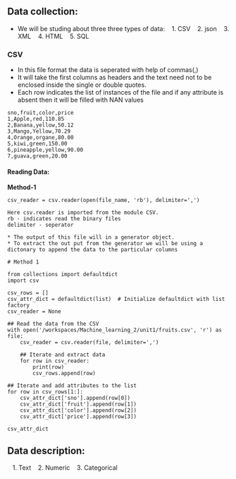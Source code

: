 ## Data collection:

* We will be studing about three three types of data:
&nbsp;&nbsp; 1. CSV
&nbsp;&nbsp; 2. json
&nbsp;&nbsp; 3. XML
&nbsp;&nbsp; 4. HTML
&nbsp;&nbsp; 5. SQL

### CSV

* In this file format the data is seperated with help of commas(,)
* It will take the first columns as headers and the text need not to be enclosed inside the single or double quotes.
* Each row indicates the list of instances of the file and if any attribute is absent then it will be filled with NAN values

```
sno,fruit,color,price
1,Apple,red,110.85
2,Banana,yellow,50.12
3,Mango,Yellow,70.29
4,Orange,organe,80.00
5,kiwi,green,150.00
6,pineapple,yellow,90.00
7,guava,green,20.00
```

#### Reading Data:

<strong>Method-1</strong>
```
csv_reader = csv.reader(open(file_name, 'rb'), delimiter=',')

Here csv.reader is imported from the module CSV.
rb - indicates read the binary files
delimiter - seperator

* The output of this file will in a generator object.
* To extract the out put from the generator we will be using a dictonary to append the data to the particular columns

# Method 1

from collections import defaultdict
import csv

csv_rows = []
csv_attr_dict = defaultdict(list)  # Initialize defaultdict with list factory
csv_reader = None

## Read the data from the CSV
with open('/workspaces/Machine_learning_2/unit1/fruits.csv', 'r') as file:
    csv_reader = csv.reader(file, delimiter=',')

    ## Iterate and extract data
    for row in csv_reader:
        print(row)
        csv_rows.append(row)

## Iterate and add attributes to the list
for row in csv_rows[1:]:
    csv_attr_dict['sno'].append(row[0])
    csv_attr_dict['fruit'].append(row[1])
    csv_attr_dict['color'].append(row[2])
    csv_attr_dict['price'].append(row[3])

csv_attr_dict

```

## Data description:

&nbsp;&nbsp; 1. Text
&nbsp;&nbsp; 2. Numeric
&nbsp;&nbsp; 3. Categorical

